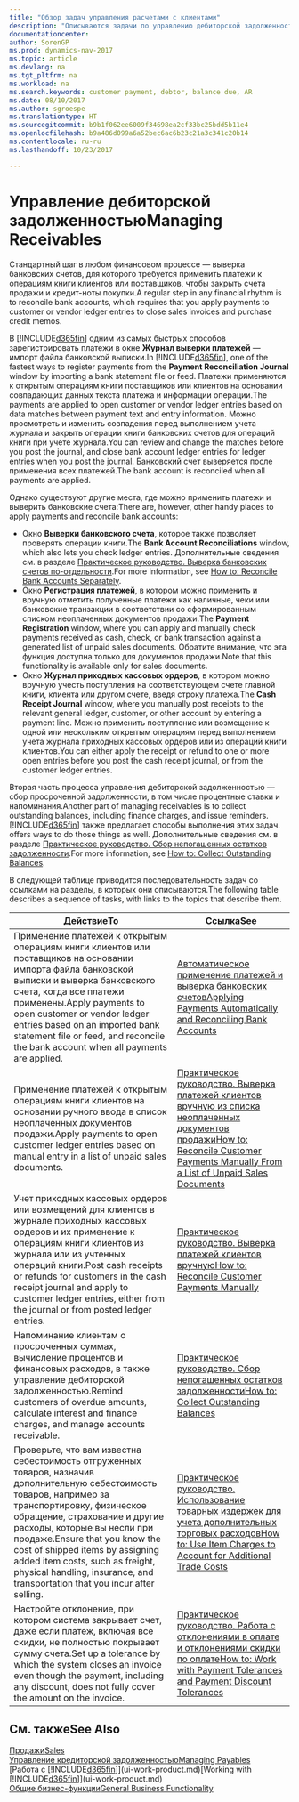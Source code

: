 ```yaml
---
title: "Обзор задач управления расчетами с клиентами"
description: "Описываются задачи по управлению дебиторской задолженностью и применению платежей к операциям книг клиентов и поставщиков."
documentationcenter: 
author: SorenGP
ms.prod: dynamics-nav-2017
ms.topic: article
ms.devlang: na
ms.tgt_pltfrm: na
ms.workload: na
ms.search.keywords: customer payment, debtor, balance due, AR
ms.date: 08/10/2017
ms.author: sgroespe
ms.translationtype: HT
ms.sourcegitcommit: b9b1f062ee6009f34698ea2cf33bc25bdd5b11e4
ms.openlocfilehash: b9a486d099a6a52bec6ac6b23c21a3c341c20b14
ms.contentlocale: ru-ru
ms.lasthandoff: 10/23/2017

---
```

# <a name="managing-receivables"></a><span data-ttu-id="c4a01-103">Управление дебиторской задолженностью</span><span class="sxs-lookup"><span data-stu-id="c4a01-103">Managing Receivables</span></span>
<span data-ttu-id="c4a01-104">Стандартный шаг в любом финансовом процессе — выверка банковских счетов, для которого требуется применить платежи к операциям книги клиентов или поставщиков, чтобы закрыть счета продажи и кредит-ноты покупки.</span><span class="sxs-lookup"><span data-stu-id="c4a01-104">A regular step in any financial rhythm is to reconcile bank accounts, which requires that you apply payments to customer or vendor ledger entries to close sales invoices and purchase credit memos.</span></span>  

<span data-ttu-id="c4a01-105">В [!INCLUDE[d365fin](includes/d365fin_md.md)] одним из самых быстрых способов зарегистрировать платежи в окне **Журнал выверки платежей** — импорт файла банковской выписки.</span><span class="sxs-lookup"><span data-stu-id="c4a01-105">In [!INCLUDE[d365fin](includes/d365fin_md.md)], one of the fastest ways to register payments from the **Payment Reconciliation Journal** window by importing a bank statement file or feed.</span></span> <span data-ttu-id="c4a01-106">Платежи применяются к открытым операциям книги поставщиков или клиентов на основании совпадающих данных текста платежа и информации операции.</span><span class="sxs-lookup"><span data-stu-id="c4a01-106">The payments are applied to open customer or vendor ledger entries based on data matches between payment text and entry information.</span></span> <span data-ttu-id="c4a01-107">Можно просмотреть и изменить совпадения перед выполнением учета журнала и закрыть операции книги банковских счетов для операций книги при учете журнала.</span><span class="sxs-lookup"><span data-stu-id="c4a01-107">You can review and change the matches before you post the journal, and close bank account ledger entries for ledger entries when you post the journal.</span></span> <span data-ttu-id="c4a01-108">Банковский счет выверяется после применения всех платежей.</span><span class="sxs-lookup"><span data-stu-id="c4a01-108">The bank account is reconciled when all payments are applied.</span></span>

<span data-ttu-id="c4a01-109">Однако существуют другие места, где можно применить платежи и выверить банковские счета:</span><span class="sxs-lookup"><span data-stu-id="c4a01-109">There are, however, other handy places to apply payments and reconcile bank accounts:</span></span>  

* <span data-ttu-id="c4a01-110">Окно **Выверки банковского счета**, которое также позволяет проверять операции книги.</span><span class="sxs-lookup"><span data-stu-id="c4a01-110">The **Bank Account Reconciliations** window, which also lets you check ledger entries.</span></span> <span data-ttu-id="c4a01-111">Дополнительные сведения см. в разделе [Практическое руководство. Выверка банковских счетов по-отдельности](bank-how-reconcile-bank-accounts-separately.md).</span><span class="sxs-lookup"><span data-stu-id="c4a01-111">For more information, see [How to: Reconcile Bank Accounts Separately](bank-how-reconcile-bank-accounts-separately.md).</span></span>  
* <span data-ttu-id="c4a01-112">Окно **Регистрация платежей**, в котором можно применить и вручную отметить полученные платежи как наличные, чеки или банковские транзакции в соответствии со сформированным списком неоплаченных документов продажи.</span><span class="sxs-lookup"><span data-stu-id="c4a01-112">The **Payment Registration** window, where you can apply and manually check payments received as cash, check, or bank transaction against a generated list of unpaid sales documents.</span></span> <span data-ttu-id="c4a01-113">Обратите внимание, что эта функция доступна только для документов продажи.</span><span class="sxs-lookup"><span data-stu-id="c4a01-113">Note that this functionality is available only for sales documents.</span></span>  
* <span data-ttu-id="c4a01-114">Окно **Журнал приходных кассовых ордеров**, в котором можно вручную учесть поступления на соответствующем счете главной книги, клиента или другом счете, введя строку платежа.</span><span class="sxs-lookup"><span data-stu-id="c4a01-114">The **Cash Receipt Journal** window, where you manually post receipts to the relevant general ledger, customer, or other account by entering a payment line.</span></span> <span data-ttu-id="c4a01-115">Можно применить поступление или возмещение к одной или нескольким открытым операциям перед выполнением учета журнала приходных кассовых ордеров или из операций книги клиентов.</span><span class="sxs-lookup"><span data-stu-id="c4a01-115">You can either apply the receipt or refund to one or more open entries before you post the cash receipt journal, or from the customer ledger entries.</span></span>  

<span data-ttu-id="c4a01-116">Вторая часть процесса управления дебиторской задолженностью — сбор просроченной задолженности, в том числе процентные ставки и напоминания.</span><span class="sxs-lookup"><span data-stu-id="c4a01-116">Another part of managing receivables is to collect outstanding balances, including finance charges, and issue reminders.</span></span> [!INCLUDE[d365fin](includes/d365fin_md.md)]<span data-ttu-id="c4a01-117"> также предлагает способы выполнения этих задач.</span><span class="sxs-lookup"><span data-stu-id="c4a01-117"> offers ways to do those things as well.</span></span> <span data-ttu-id="c4a01-118">Дополнительные сведения см. в разделе [Практическое руководство. Сбор непогашенных остатков задолженности](receivables-collect-outstanding-balances.md).</span><span class="sxs-lookup"><span data-stu-id="c4a01-118">For more information, see [How to: Collect Outstanding Balances](receivables-collect-outstanding-balances.md).</span></span>  

<span data-ttu-id="c4a01-119">В следующей таблице приводится последовательность задач со ссылками на разделы, в которых они описываются.</span><span class="sxs-lookup"><span data-stu-id="c4a01-119">The following table describes a sequence of tasks, with links to the topics that describe them.</span></span>  

| <span data-ttu-id="c4a01-120">Действие</span><span class="sxs-lookup"><span data-stu-id="c4a01-120">To</span></span> | <span data-ttu-id="c4a01-121">Ссылка</span><span class="sxs-lookup"><span data-stu-id="c4a01-121">See</span></span> |
| --- | --- |
| <span data-ttu-id="c4a01-122">Применение платежей к открытым операциям книги клиентов или поставщиков на основании импорта файла банковской выписки и выверка банковского счета, когда все платежи применены.</span><span class="sxs-lookup"><span data-stu-id="c4a01-122">Apply payments to open customer or vendor ledger entries based on an imported bank statement file or feed, and reconcile the bank account when all payments are applied.</span></span> |[<span data-ttu-id="c4a01-123">Автоматическое применение платежей и выверка банковских счетов</span><span class="sxs-lookup"><span data-stu-id="c4a01-123">Applying Payments Automatically and Reconciling Bank Accounts</span></span>](receivables-apply-payments-auto-reconcile-bank-accounts.md) |
| <span data-ttu-id="c4a01-124">Применение платежей к открытым операциям книги клиентов на основании ручного ввода в список неоплаченных документов продажи.</span><span class="sxs-lookup"><span data-stu-id="c4a01-124">Apply payments to open customer ledger entries based on manual entry in a list of unpaid sales documents.</span></span> |[<span data-ttu-id="c4a01-125">Практическое руководство. Выверка платежей клиентов вручную из списка неоплаченных документов продажи</span><span class="sxs-lookup"><span data-stu-id="c4a01-125">How to: Reconcile Customer Payments Manually From a List of Unpaid Sales Documents</span></span>](receivables-how-reconcile-customer-payments-list-unpaid-sales-documents.md) |
| <span data-ttu-id="c4a01-126">Учет приходных кассовых ордеров или возмещений для клиентов в журнале приходных кассовых ордеров и их применение к операциям книги клиентов из журнала или из учтенных операций книги.</span><span class="sxs-lookup"><span data-stu-id="c4a01-126">Post cash receipts or refunds for customers in the cash receipt journal and apply to customer ledger entries, either from the journal or from posted ledger entries.</span></span> |[<span data-ttu-id="c4a01-127">Практическое руководство. Выверка платежей клиентов вручную</span><span class="sxs-lookup"><span data-stu-id="c4a01-127">How to: Reconcile Customer Payments Manually</span></span>](receivables-how-apply-sales-transactions-manually.md) |
| <span data-ttu-id="c4a01-128">Напоминание клиентам о просроченных суммах, вычисление процентов и финансовых расходов, в также управление дебиторской задолженностью.</span><span class="sxs-lookup"><span data-stu-id="c4a01-128">Remind customers of overdue amounts, calculate interest and finance charges, and manage accounts receivable.</span></span> |[<span data-ttu-id="c4a01-129">Практическое руководство. Сбор непогашенных остатков задолженности</span><span class="sxs-lookup"><span data-stu-id="c4a01-129">How to: Collect Outstanding Balances</span></span>](receivables-collect-outstanding-balances.md) |
|<span data-ttu-id="c4a01-130">Проверьте, что вам известна себестоимость отгруженных товаров, назначив дополнительную себестоимость товаров, например за транспортировку, физическое обращение, страхование и другие расходы, которые вы несли при продаже.</span><span class="sxs-lookup"><span data-stu-id="c4a01-130">Ensure that you know the cost of shipped items by assigning added item costs, such as freight, physical handling, insurance, and transportation that you incur after selling.</span></span>|[<span data-ttu-id="c4a01-131">Практическое руководство. Использование товарных издержек для учета дополнительных торговых расходов</span><span class="sxs-lookup"><span data-stu-id="c4a01-131">How to: Use Item Charges to Account for Additional Trade Costs</span></span>](payables-how-assign-item-charges.md)|
|<span data-ttu-id="c4a01-132">Настройте отклонение, при котором система закрывает счет, даже если платеж, включая все скидки, не полностью покрывает сумму счета.</span><span class="sxs-lookup"><span data-stu-id="c4a01-132">Set up a tolerance by which the system closes an invoice even though the payment, including any discount, does not fully cover the amount on the invoice.</span></span>|[<span data-ttu-id="c4a01-133">Практическое руководство. Работа с отклонениями в оплате и отклонениями скидки по оплате</span><span class="sxs-lookup"><span data-stu-id="c4a01-133">How to: Work with Payment Tolerances and Payment Discount Tolerances</span></span>](finance-payment-tolerance-and-payment-discount-tolerance.md)|
## <a name="see-also"></a><span data-ttu-id="c4a01-134">См. также</span><span class="sxs-lookup"><span data-stu-id="c4a01-134">See Also</span></span>
[<span data-ttu-id="c4a01-135">Продажи</span><span class="sxs-lookup"><span data-stu-id="c4a01-135">Sales</span></span>](sales-manage-sales.md)  
[<span data-ttu-id="c4a01-136">Управление кредиторской задолженностью</span><span class="sxs-lookup"><span data-stu-id="c4a01-136">Managing Payables</span></span>](payables-manage-payables.md)  
<span data-ttu-id="c4a01-137">[Работа с [!INCLUDE[d365fin](includes/d365fin_md.md)]](ui-work-product.md)</span><span class="sxs-lookup"><span data-stu-id="c4a01-137">[Working with [!INCLUDE[d365fin](includes/d365fin_md.md)]](ui-work-product.md)</span></span>  
[<span data-ttu-id="c4a01-138">Общие бизнес-функции</span><span class="sxs-lookup"><span data-stu-id="c4a01-138">General Business Functionality</span></span>](ui-across-business-areas.md)

